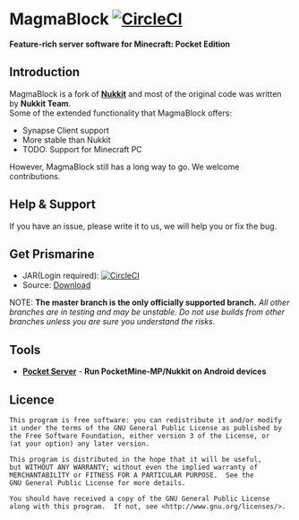 MagmaBlock [![CircleCI](https://circleci.com/gh/PrismarineMC/MagmaBlock/tree/master.svg?style=svg)](https://circleci.com/gh/PrismarineMC/MagmaBlock/tree/master)
===================

__Feature-rich server software for Minecraft: Pocket Edition__

Introduction
-------------
MagmaBlock is a fork of **[Nukkit](https://github.com/Nukkit/Nukkit)** and most of the original code was written by **Nukkit Team**.<br>
Some of the extended functionality that MagmaBlock offers:

* Synapse Client support
* More stable than Nukkit
* TODO: Support for Minecraft PC

However, MagmaBlock still has a long way to go. We welcome contributions.

Help & Support
-------------
If you have an issue, please write it to us, we will help you or fix the bug.

Get Prismarine
-------------
* JAR(Login required): [![CircleCI](https://circleci.com/gh/PrismarineMC/MagmaBlock/tree/master.svg?style=svg)](https://circleci.com/gh/PrismarineMC/MagmaBlock/tree/master)
* Source: [Download](https://github.com/PrismarineMC//archive/master.zip)

NOTE: **The master branch is the only officially supported branch.**
_All other branches are in testing and may be unstable. Do not use builds from other branches unless you are sure you understand the risks._

Tools
-------------
<!--* **[DevTools](https://github.com/PocketMine/DevTools)** - **Plugin and server development tools plugin**-->
* **[Pocket Server](https://github.com/fengberd/MinecraftPEServer)** - **Run PocketMine-MP/Nukkit on Android devices**

Licence
-------------
	This program is free software: you can redistribute it and/or modify
	it under the terms of the GNU General Public License as published by
	the Free Software Foundation, either version 3 of the License, or
	(at your option) any later version.

	This program is distributed in the hope that it will be useful,
	but WITHOUT ANY WARRANTY; without even the implied warranty of
	MERCHANTABILITY or FITNESS FOR A PARTICULAR PURPOSE.  See the
	GNU General Public License for more details.

	You should have received a copy of the GNU General Public License
	along with this program.  If not, see <http://www.gnu.org/licenses/>.

